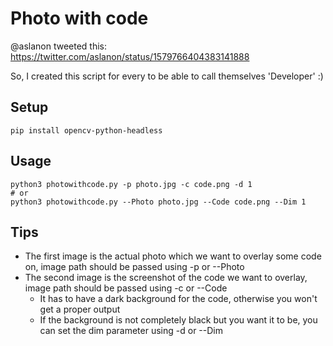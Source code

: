 # Photo with code
@aslanon tweeted this: https://twitter.com/aslanon/status/1579766404383141888

So, I created this script for every to be able to call themselves 'Developer' :)

## Setup 
```
pip install opencv-python-headless
```

## Usage
```
python3 photowithcode.py -p photo.jpg -c code.png -d 1
# or
python3 photowithcode.py --Photo photo.jpg --Code code.png --Dim 1
```

## Tips
- The first image is the actual photo which we want to overlay some code on, image path should be passed using -p or --Photo
- The second image is the screenshot of the code we want to overlay, image path should be passed using -c or --Code
  - It has to have a dark background for the code, otherwise you won't get a proper output
  - If the background is not completely black but you want it to be, you can set the dim parameter using -d or --Dim
